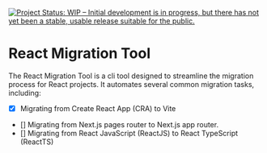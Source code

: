 [![Project Status: WIP – Initial development is in progress, but there has not yet been a stable, usable release suitable for the public.](https://www.repostatus.org/badges/latest/wip.svg)](https://www.repostatus.org/#wip)

# React Migration Tool

The React Migration Tool is a cli tool designed to streamline the migration process for React projects.
It automates several common migration tasks, including:

-   [x] Migrating from Create React App (CRA) to Vite
-   [] Migrating from Next.js pages router to Next.js app router.
-   [] Migrating from React JavaScript (ReactJS) to React TypeScript (ReactTS)
